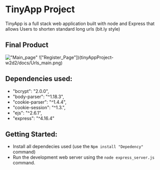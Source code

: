 # TinyApp Project

 TinyApp is a full stack web application built with node and Express that allows Users to shorten standard long urls (bit.ly style)

## Final Product

!["Main_page"](tinyAppProject-w2d2/docs/Urls_Register.png)
!["Register_Page"])(tinyAppProject-w2d2/docs/Urls_main.png)

## Dependencies used: 

- "bcrypt": "2.0.0", 
- "body-parser": "^1.18.3",
- "cookie-parser": "^1.4.4", 
- "cookie-session": "^1.3.", 
- "ejs": "^2.6.1", 
- "express": "^4.16.4"

## Getting Started:

- Install all dependecies used (use the `Npm install "Depedency"` command)
- Run the development web server using the `node express_server.js` command.
